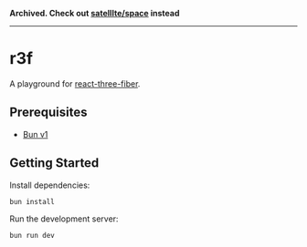 **Archived. Check out [satelllte/space](https://github.com/satelllte/space) instead**

---

# r3f

A playground for [react-three-fiber](https://github.com/pmndrs/react-three-fiber/).

## Prerequisites

- [Bun v1](https://bun.sh/)

## Getting Started

Install dependencies:

```sh
bun install
```

Run the development server:

```sh
bun run dev
```
